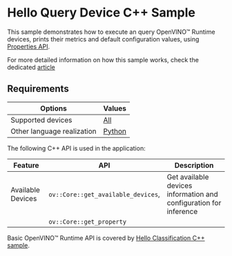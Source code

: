# Hello Query Device C++ Sample

This sample demonstrates how to execute an query OpenVINO™ Runtime devices, prints their metrics and default configuration values, using [Properties API](https://docs.openvino.ai/2025/openvino-workflow/running-inference/inference-devices-and-modes/query-device-properties.html).

For more detailed information on how this sample works, check the dedicated [article](https://docs.openvino.ai/2025/get-started/learn-openvino/openvino-samples/hello-query-device.html)

## Requirements

| Options                       | Values                                                                                                                      |
| ------------------------------| ----------------------------------------------------------------------------------------------------------------------------|
| Supported devices             | [All](https://docs.openvino.ai/2025/documentation/compatibility-and-support/supported-devices.html)                         |
| Other language realization    | [Python](https://docs.openvino.ai/2025/get-started/learn-openvino/openvino-samples/hello-query-device.html)                                           |

The following C++ API is used in the application:

| Feature                  | API                                   | Description                                                       |
| -------------------------| --------------------------------------|-------------------------------------------------------------------|
| Available Devices        | ``ov::Core::get_available_devices``,  | Get available devices information and configuration for inference |
|                          | ``ov::Core::get_property``            |                                                                   |

Basic OpenVINO™ Runtime API is covered by [Hello Classification C++ sample](https://docs.openvino.ai/2025/get-started/learn-openvino/openvino-samples/hello-classification.html).
